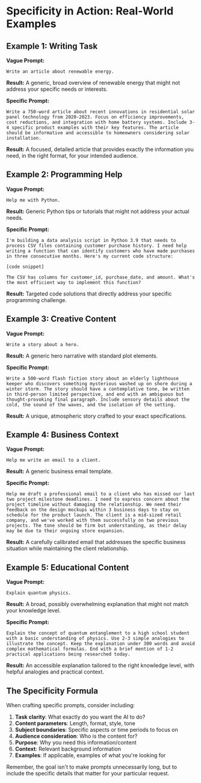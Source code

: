 # Specificity in Action: Real-World Examples

## Example 1: Writing Task

**Vague Prompt:**
```
Write an article about renewable energy.
```

**Result:** A generic, broad overview of renewable energy that might not address your specific needs or interests.

**Specific Prompt:**
```
Write a 750-word article about recent innovations in residential solar panel technology from 2020-2023. Focus on efficiency improvements, cost reductions, and integration with home battery systems. Include 3-4 specific product examples with their key features. The article should be informative and accessible to homeowners considering solar installation.
```

**Result:** A focused, detailed article that provides exactly the information you need, in the right format, for your intended audience.

## Example 2: Programming Help

**Vague Prompt:**
```
Help me with Python.
```

**Result:** Generic Python tips or tutorials that might not address your actual needs.

**Specific Prompt:**
```
I'm building a data analysis script in Python 3.9 that needs to process CSV files containing customer purchase history. I need help writing a function that can identify customers who have made purchases in three consecutive months. Here's my current code structure:

[code snippet]

The CSV has columns for customer_id, purchase_date, and amount. What's the most efficient way to implement this function?
```

**Result:** Targeted code solutions that directly address your specific programming challenge.

## Example 3: Creative Content

**Vague Prompt:**
```
Write a story about a hero.
```

**Result:** A generic hero narrative with standard plot elements.

**Specific Prompt:**
```
Write a 500-word flash fiction story about an elderly lighthouse keeper who discovers something mysterious washed up on shore during a winter storm. The story should have a contemplative tone, be written in third-person limited perspective, and end with an ambiguous but thought-provoking final paragraph. Include sensory details about the cold, the sound of the waves, and the isolation of the setting.
```

**Result:** A unique, atmospheric story crafted to your exact specifications.

## Example 4: Business Context

**Vague Prompt:**
```
Help me write an email to a client.
```

**Result:** A generic business email template.

**Specific Prompt:**
```
Help me draft a professional email to a client who has missed our last two project milestone deadlines. I need to express concern about the project timeline without damaging the relationship. We need their feedback on the design mockups within 3 business days to stay on schedule for the product launch. The client is a mid-sized retail company, and we've worked with them successfully on two previous projects. The tone should be firm but understanding, as their delay may be due to their ongoing store expansion.
```

**Result:** A carefully calibrated email that addresses the specific business situation while maintaining the client relationship.

## Example 5: Educational Content

**Vague Prompt:**
```
Explain quantum physics.
```

**Result:** A broad, possibly overwhelming explanation that might not match your knowledge level.

**Specific Prompt:**
```
Explain the concept of quantum entanglement to a high school student with a basic understanding of physics. Use 2-3 simple analogies to illustrate the concept. Keep the explanation under 300 words and avoid complex mathematical formulas. End with a brief mention of 1-2 practical applications being researched today.
```

**Result:** An accessible explanation tailored to the right knowledge level, with helpful analogies and practical context.

## The Specificity Formula

When crafting specific prompts, consider including:

1. **Task clarity**: What exactly do you want the AI to do?
2. **Content parameters**: Length, format, style, tone
3. **Subject boundaries**: Specific aspects or time periods to focus on
4. **Audience consideration**: Who is the content for?
5. **Purpose**: Why you need this information/content
6. **Context**: Relevant background information
7. **Examples**: If applicable, examples of what you're looking for

Remember, the goal isn't to make prompts unnecessarily long, but to include the specific details that matter for your particular request.
